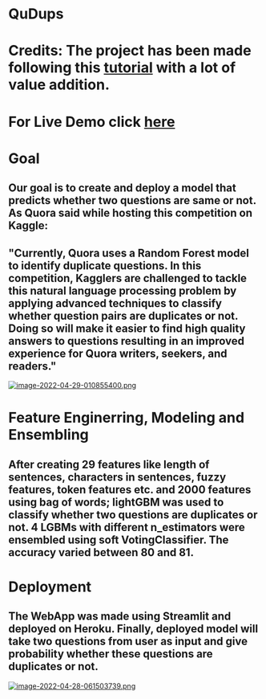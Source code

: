 # **QuDups**
# **Credits**: The project has been made following this [tutorial](https://youtu.be/1fvQU5yPjFs) with a lot of value addition.
# **For Live Demo click [here](https://duplicate-question-checker.herokuapp.com)**
# **Goal**
## Our goal is to create and deploy a model that predicts whether two questions are same or not. As Quora said while hosting this competition on Kaggle:

## "Currently, Quora uses a Random Forest model to identify duplicate questions. In this competition, Kagglers are challenged to tackle this natural language processing problem by applying advanced techniques to classify whether question pairs are duplicates or not. Doing so will make it easier to find high quality answers to questions resulting in an improved experience for Quora writers, seekers, and readers."

[![image-2022-04-29-010855400.png](https://i.postimg.cc/pdXZ768G/image-2022-04-29-010855400.png)](https://postimg.cc/dhprZn5r)
# Feature Enginerring, Modeling and Ensembling

## After creating 29 features like length of sentences, characters in sentences, fuzzy features, token features etc. and 2000 features using bag of words; lightGBM was used to classify whether two questions are duplicates or not. 4 LGBMs with different n_estimators were ensembled using soft VotingClassifier. The accuracy varied between 80 and 81.

# Deployment
## The WebApp was made using Streamlit and deployed on Heroku. Finally, deployed model will take two questions from user as input and give probability whether these questions are duplicates or not.
[![image-2022-04-28-061503739.png](https://i.postimg.cc/WbMzBgcG/image-2022-04-28-061503739.png)](https://postimg.cc/QHdj5BtC)
